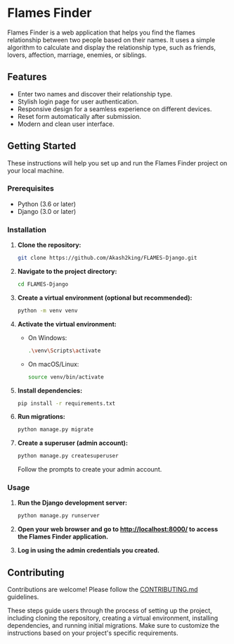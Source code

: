 

# Flames Finder

Flames Finder is a web application that helps you find the flames relationship between two people based on their names. It uses a simple algorithm to calculate and display the relationship type, such as friends, lovers, affection, marriage, enemies, or siblings.

## Features

- Enter two names and discover their relationship type.
- Stylish login page for user authentication.
- Responsive design for a seamless experience on different devices.
- Reset form automatically after submission.
- Modern and clean user interface.

## Getting Started

These instructions will help you set up and run the Flames Finder project on your local machine.

### Prerequisites

- Python (3.6 or later)
- Django (3.0 or later)

### Installation

1. **Clone the repository:**

   ```bash
   git clone https://github.com/Akash2king/FLAMES-Django.git
   ```

2. **Navigate to the project directory:**

   ```bash
   cd FLAMES-Django
   ```

3. **Create a virtual environment (optional but recommended):**

   ```bash
   python -m venv venv
   ```

4. **Activate the virtual environment:**

   - On Windows:

     ```bash
     .\venv\Scripts\activate
     ```

   - On macOS/Linux:

     ```bash
     source venv/bin/activate
     ```

5. **Install dependencies:**

   ```bash
   pip install -r requirements.txt
   ```

6. **Run migrations:**

   ```bash
   python manage.py migrate
   ```

7. **Create a superuser (admin account):**

   ```bash
   python manage.py createsuperuser
   ```

   Follow the prompts to create your admin account.

### Usage

1. **Run the Django development server:**

   ```bash
   python manage.py runserver
   ```

2. **Open your web browser and go to [http://localhost:8000/](http://localhost:8000/) to access the Flames Finder application.**

3. **Log in using the admin credentials you created.**

## Contributing

Contributions are welcome! Please follow the [CONTRIBUTING.md](CONTRIBUTING.md) guidelines.




These steps guide users through the process of setting up the project, including cloning the repository, creating a virtual environment, installing dependencies, and running initial migrations. Make sure to customize the instructions based on your project's specific requirements.
